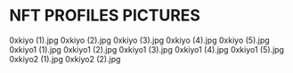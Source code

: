 # NFT PROFILES PICTURES
0xkiyo (1).jpg
0xkiyo (2).jpg
0xkiyo (3).jpg
0xkiyo (4).jpg
0xkiyo (5).jpg
0xkiyo1 (1).jpg
0xkiyo1 (2).jpg
0xkiyo1 (3).jpg
0xkiyo1 (4).jpg
0xkiyo1 (5).jpg
0xkiyo2 (1).jpg
0xkiyo2 (2).jpg
